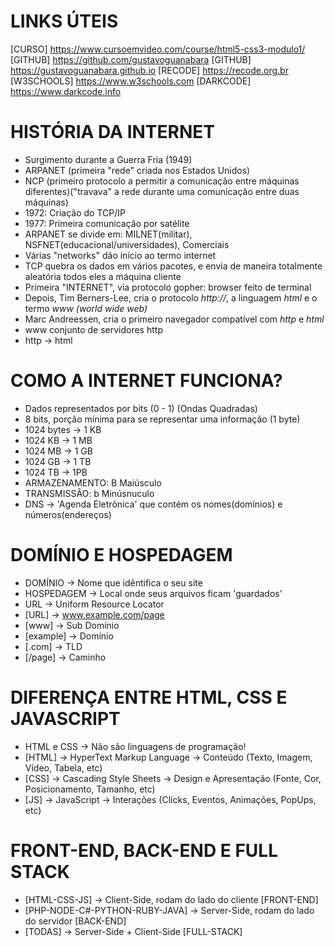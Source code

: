 # LINKS ÚTEIS
[CURSO]     <https://www.cursoemvideo.com/course/html5-css3-modulo1/>
[GITHUB]    <https://github.com/gustavoguanabara>
[GITHUB]    <https://gustavoguanabara.github.io>
[RECODE]    <https://recode.org.br>
[W3SCHOOLS] <https://www.w3schools.com>
[DARKCODE]  <https://www.darkcode.info>

# HISTÓRIA DA INTERNET
- Surgimento durante a Guerra Fria (1949)
- ARPANET (primeira "rede" criada nos Estados Unidos)
- NCP (primeiro protocolo a permitir a comunicação entre máquinas diferentes)("travava" a rede durante uma comunicação entre duas máquinas)
- 1972: Criação do TCP/IP
- 1977: Primeira comunicação por satélite
- ARPANET se divide em: MILNET(militar), NSFNET(educacional/universidades), Comerciais
- Várias "networks" dão início ao termo internet
- TCP quebra os dados em vários pacotes, e envia de maneira totalmente aleatória todos eles a máquina cliente
- Primeira "INTERNET", via protocolo gopher: browser feito de terminal
- Depois, Tim Berners-Lee, cria o protocolo *http://*, a linguagem *html* e o termo *www (world wide web)*
- Marc Andreessen, cria o primeiro navegador compatível com *http* e *html*
- www conjunto de servidores http
- http -> html

# COMO A INTERNET FUNCIONA?
- Dados representados por bits (0 - 1) (Ondas Quadradas)
- 8 bits, porção mínima para se representar uma informação (1 byte)
- 1024 bytes -> 1 KB
- 1024 KB -> 1 MB
- 1024 MB -> 1 GB
- 1024 GB -> 1 TB
- 1024 TB -> 1PB
- ARMAZENAMENTO: B Maiúsculo
- TRANSMISSÂO: b Minúsnuculo
- DNS -> 'Agenda Eletrônica' que contém os nomes(domínios) e números(endereços)

# DOMÍNIO E HOSPEDAGEM
- DOMÍNIO -> Nome que idêntifica o seu site
- HOSPEDAGEM -> Local onde seus arquivos ficam 'guardados'
- URL -> Uniform Resource Locator
- [URL]     -> www.example.com/page
- [www]     -> Sub Domínio
- [example] -> Domínio
- [.com]    -> TLD
- [/page]   -> Caminho

# DIFERENÇA ENTRE HTML, CSS E JAVASCRIPT
- HTML e CSS -> Não são linguagens de programação!
- [HTML] -> HyperText Markup Language -> Conteúdo (Texto, Imagem, Vídeo, Tabela, etc)
- [CSS]  -> Cascading Style Sheets    -> Design e Apresentação (Fonte, Cor, Posicionamento, Tamanho, etc)
- [JS]   -> JavaScript                -> Interações (Clicks, Eventos, Animações, PopUps, etc)

# FRONT-END, BACK-END E FULL STACK
- [HTML-CSS-JS]                  -> Client-Side, rodam do lado do cliente  [FRONT-END]
- [PHP-NODE-C#-PYTHON-RUBY-JAVA] -> Server-Side, rodam do lado do servidor [BACK-END]
- [TODAS]                        -> Server-Side + Client-Side              [FULL-STACK]